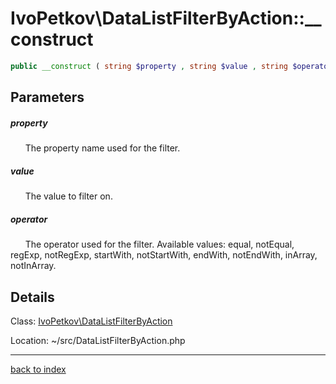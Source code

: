 # IvoPetkov\DataListFilterByAction::__construct

```php
public __construct ( string $property , string $value , string $operator )
```

## Parameters

##### property

&nbsp;&nbsp;&nbsp;&nbsp;&nbsp;&nbsp;The property name used for the filter.

##### value

&nbsp;&nbsp;&nbsp;&nbsp;&nbsp;&nbsp;The value to filter on.

##### operator

&nbsp;&nbsp;&nbsp;&nbsp;&nbsp;&nbsp;The operator used for the filter. Available values: equal, notEqual, regExp, notRegExp, startWith, notStartWith, endWith, notEndWith, inArray, notInArray.

## Details

Class: [IvoPetkov\DataListFilterByAction](ivopetkov.datalistfilterbyaction.class.md)

Location: ~/src/DataListFilterByAction.php

---

[back to index](index.md)

